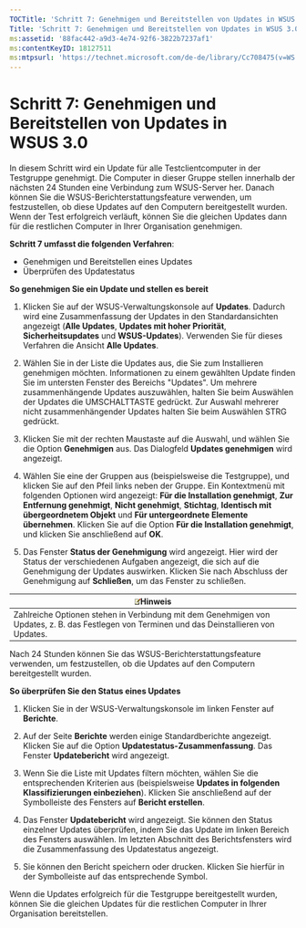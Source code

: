 ```yaml
---
TOCTitle: 'Schritt 7: Genehmigen und Bereitstellen von Updates in WSUS 3.0'
Title: 'Schritt 7: Genehmigen und Bereitstellen von Updates in WSUS 3.0'
ms:assetid: '88fac442-a9d3-4e74-92f6-3822b7237af1'
ms:contentKeyID: 18127511
ms:mtpsurl: 'https://technet.microsoft.com/de-de/library/Cc708475(v=WS.10)'
---
```


Schritt 7: Genehmigen und Bereitstellen von Updates in WSUS 3.0
===============================================================

In diesem Schritt wird ein Update für alle Testclientcomputer in der Testgruppe genehmigt. Die Computer in dieser Gruppe stellen innerhalb der nächsten 24 Stunden eine Verbindung zum WSUS-Server her. Danach können Sie die WSUS-Berichterstattungsfeature verwenden, um festzustellen, ob diese Updates auf den Computern bereitgestellt wurden. Wenn der Test erfolgreich verläuft, können Sie die gleichen Updates dann für die restlichen Computer in Ihrer Organisation genehmigen.

**Schritt 7 umfasst die folgenden Verfahren**:

-   Genehmigen und Bereitstellen eines Updates
-   Überprüfen des Updatestatus

**So genehmigen Sie ein Update und stellen es bereit**
1.  Klicken Sie auf der WSUS-Verwaltungskonsole auf **Updates**. Dadurch wird eine Zusammenfassung der Updates in den Standardansichten angezeigt (**Alle Updates**, **Updates mit hoher Priorität**, **Sicherheitsupdates** und **WSUS-Updates**). Verwenden Sie für dieses Verfahren die Ansicht **Alle Updates**.

2.  Wählen Sie in der Liste die Updates aus, die Sie zum Installieren genehmigen möchten. Informationen zu einem gewählten Update finden Sie im untersten Fenster des Bereichs "Updates". Um mehrere zusammenhängende Updates auszuwählen, halten Sie beim Auswählen der Updates die UMSCHALTTASTE gedrückt. Zur Auswahl mehrerer nicht zusammenhängender Updates halten Sie beim Auswählen STRG gedrückt.

3.  Klicken Sie mit der rechten Maustaste auf die Auswahl, und wählen Sie die Option **Genehmigen** aus. Das Dialogfeld **Updates genehmigen** wird angezeigt.

4.  Wählen Sie eine der Gruppen aus (beispielsweise die Testgruppe), und klicken Sie auf den Pfeil links neben der Gruppe. Ein Kontextmenü mit folgenden Optionen wird angezeigt: **Für die Installation genehmigt**, **Zur Entfernung genehmigt**, **Nicht genehmigt**, **Stichtag**, **Identisch mit übergeordnetem Objekt** und **Für untergeordnete Elemente übernehmen**. Klicken Sie auf die Option **Für die Installation genehmigt**, und klicken Sie anschließend auf **OK**.

5.  Das Fenster **Status der Genehmigung** wird angezeigt. Hier wird der Status der verschiedenen Aufgaben angezeigt, die sich auf die Genehmigung der Updates auswirken. Klicken Sie nach Abschluss der Genehmigung auf **Schließen**, um das Fenster zu schließen.

| ![](images/Cc708475.note(WS.10).gif)Hinweis                                                                      |
|-----------------------------------------------------------------------------------------------------------------------------------------------|
| Zahlreiche Optionen stehen in Verbindung mit dem Genehmigen von Updates, z. B. das Festlegen von Terminen und das Deinstallieren von Updates. |

Nach 24 Stunden können Sie das WSUS-Berichterstattungsfeature verwenden, um festzustellen, ob die Updates auf den Computern bereitgestellt wurden.

**So überprüfen Sie den Status eines Updates**
1.  Klicken Sie in der WSUS-Verwaltungskonsole im linken Fenster auf **Berichte**.

2.  Auf der Seite **Berichte** werden einige Standardberichte angezeigt. Klicken Sie auf die Option **Updatestatus-Zusammenfassung**. Das Fenster **Updatebericht** wird angezeigt.

3.  Wenn Sie die Liste mit Updates filtern möchten, wählen Sie die entsprechenden Kriterien aus (beispielsweise **Updates in folgenden Klassifizierungen einbeziehen**). Klicken Sie anschließend auf der Symbolleiste des Fensters auf **Bericht erstellen**.

4.  Das Fenster **Updatebericht** wird angezeigt. Sie können den Status einzelner Updates überprüfen, indem Sie das Update im linken Bereich des Fensters auswählen. Im letzten Abschnitt des Berichtsfensters wird die Zusammenfassung des Updatestatus angezeigt.

5.  Sie können den Bericht speichern oder drucken. Klicken Sie hierfür in der Symbolleiste auf das entsprechende Symbol.

Wenn die Updates erfolgreich für die Testgruppe bereitgestellt wurden, können Sie die gleichen Updates für die restlichen Computer in Ihrer Organisation bereitstellen.
